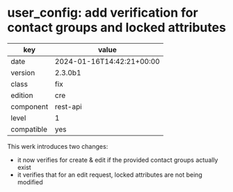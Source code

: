 [//]: # (werk v2)
# user_config: add verification for contact groups and locked attributes

key        | value
---------- | ---
date       | 2024-01-16T14:42:21+00:00
version    | 2.3.0b1
class      | fix
edition    | cre
component  | rest-api
level      | 1
compatible | yes

This werk introduces two changes:

* it now verifies for create & edit if the provided contact groups actually exist
* it verifies that for an edit request, locked attributes are not being modified
